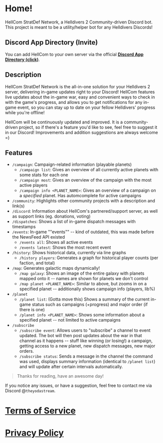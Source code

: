 # Home!

HellCom StratDef Network, a Helldivers 2 Community-driven Discord bot. This project is meant to be a utility/helper bot for any Helldivers Discords!

## Discord App Directory (Invite)

You can add HellCom to your own server via the official **[Discord App Directory (click)](https://discord.com/application-directory/1213944670288347176)**.

## Description

HellCom StratDef Network is the all-in-one solution for your Helldivers 2 server, delivering in-game updates right to your Discord! HellCom features live updates about the in-game war, easy and convenient ways to check in with the game's progress, and allows you to get notifications for any in-game event, so you can stay up to date on your fellow Helldivers' progress while you're offline!

HellCom will be continuously updated and improved. It is a community-driven project, so if there's a feature you'd like to see, feel free to suggest it in our Discord! Improvements and addition suggestions are always welcome =)

## Features

- `/campaign`: Campaign-related information (playable planets)
  - `/campaign list`: Gives an overview of all currently active planets with some stats for each one
  - `/campaign most`: Gives an overview of the campaign with the most active players
  - `/campaign info <PLANET_NAME>`: Gives an overview of a campaign on a _specified_ planet. Has automcomplete for active campaigns
- `/community`: Highlights other community projects with a description and link(s)
- `/discord`: Information about HellCom's partnered/support server, as well as support links (eg. donations, voting)
- `/dispatches`: Shows a list of in-game dispatch messages with timestamps
- `/events`: In-game ""events"" -- kind of outdated, this was made before the NewsFeed API existed
  - `/events all`: Shows all active events
  - `/events latest`: Shows the most recent event
- `/history`: Shows historical data, currently via line graphs
  - `/history players`: Generates a graph for historical player counts (per faction, and total)
- `/map`: Generates galactic maps dynamically!
  - `/map galaxy`: Shows an image of the entire galaxy with planets mapped onto it -- names are shown for planets we don't control
  - `/map planet <PLANET_NAME>`: Similar to above, but zooms in on a specified planet -- additionally shows campaign info (players, lib%)
- `/planet`
  - `/planet list`: (Gotta move this) Shows a summary of the current in-game status such as campaigns (+progress) and major order (if there is one)
  - `/planet info <PLANET_NAME>`: Shows some information about a specified planet -- not limited to active campaigns
- `/subscribe`
  - `/subscribe event`: Allows users to "subscribe" a channel to event updated. The bot will then post updates about the war in that channel as it happens -- stuff like winning (or losing!) a campaign, getting access to a new planet, new dispatch messages, new major orders.
  - `/subscribe status`: Sends a message in the channel the command was used, displays summary information (identical to `/planet list`) and will update after certain intervals automatically.

> Thanks for reading, have an awesome day!

If you notice any issues, or have a suggestion, feel free to contact me via Discord @`theyodastream`.

# [Terms of Service](./terms-of-service.md)

# [Privacy Policy](./privacy-policy.md)
